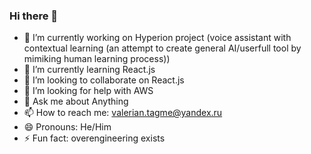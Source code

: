 ### Hi there 👋


- 🔭 I’m currently working on Hyperion project 
(voice assistant with contextual learning (an attempt to create general AI/userfull tool by mimiking human learning process))
- 🌱 I’m currently learning React.js
- 👯 I’m looking to collaborate on React.js
- 🤔 I’m looking for help with AWS
- 💬 Ask me about Anything
- 📫 How to reach me: valerian.tagme@yandex.ru
- 😄 Pronouns: He/Him
- ⚡ Fun fact: overengineering exists
